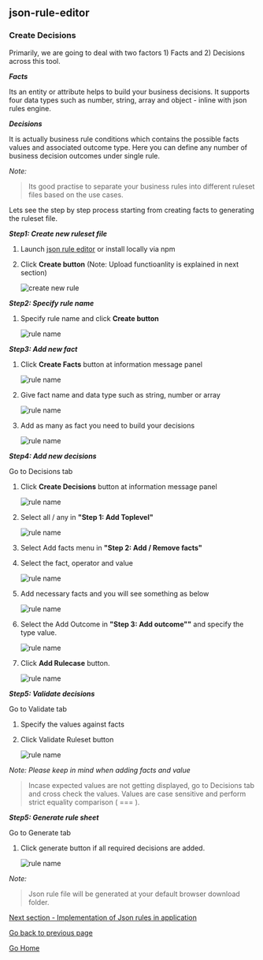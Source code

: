 ## json-rule-editor

### Create Decisions

Primarily, we are going to deal with two factors 1) Facts and 2) Decisions across this tool.

***Facts***

Its an entity or attribute helps to build your business decisions. It supports four data types such as number, string, array and object - inline with json rules engine.

***Decisions***

It is actually business rule conditions which contains the possible facts values and associated outcome type. Here you can define any number of business decision outcomes under single rule.

*Note:*

> Its good practise to separate your business rules into different ruleset files based on the use cases.

Lets see the step by step process starting from creating facts to generating the ruleset file.  

***Step1: Create new ruleset file***

1. Launch [json rule editor](www.json-rule-editor.com) or install locally via npm
2. Click **Create button** (Note: Upload functioanlity is explained in next section)

    ![create new rule](https://vinzdeveloper.github.io/json-rule-editor/docs/images/create-upload.png)

***Step2: Specify rule name***

1. Specify rule name and click **Create button**

    ![rule name](https://vinzdeveloper.github.io/json-rule-editor/docs/images/create.png)

***Step3: Add new fact***

1. Click **Create Facts** button at information message panel

    ![rule name](https://vinzdeveloper.github.io/json-rule-editor/docs/images/facts1.png)

2. Give fact name and data type such as string, number or array

    ![rule name](https://vinzdeveloper.github.io/json-rule-editor/docs/images/facts2.png)

3. Add as many as fact you need to build your decisions

    ![rule name](https://vinzdeveloper.github.io/json-rule-editor/docs/images/fact3.png)


***Step4: Add new decisions***

Go to Decisions tab

1. Click **Create Decisions** button at information message panel

    ![rule name](https://vinzdeveloper.github.io/json-rule-editor/docs/images/decision1.png)

2. Select all / any in **"Step 1: Add Toplevel"**

    ![rule name](https://vinzdeveloper.github.io/json-rule-editor/docs/images/decision2.png)

3. Select Add facts menu in **"Step 2: Add / Remove facts"**

4. Select the fact, operator and value

    ![rule name](https://vinzdeveloper.github.io/json-rule-editor/docs/images/decision3.png)

5. Add necessary facts and you will see something as below

    ![rule name](https://vinzdeveloper.github.io/json-rule-editor/docs/images/decision4.png)

6. Select the Add Outcome in **"Step 3: Add outcome""** and specify the type value. 
    
    ![rule name](https://vinzdeveloper.github.io/json-rule-editor/docs/images/decision5.png)

7. Click **Add Rulecase** button.

    ![rule name](https://vinzdeveloper.github.io/json-rule-editor/docs/images/decision6.png)

***Step5: Validate decisions***

Go to Validate tab

1. Specify the values against facts
2. Click Validate Ruleset button


    ![rule name](https://vinzdeveloper.github.io/json-rule-editor/docs/images/validate.png)

*Note: Please keep in mind when adding facts and value*
> Incase expected values are not getting displayed, go to Decisions tab and cross check the values.
> Values are case sensitive and perform strict equality comparison ( === ).


***Step5: Generate rule sheet***

Go to Generate tab

1. Click generate button if all required decisions are added.

    ![rule name](https://vinzdeveloper.github.io/json-rule-editor/docs/images/generate.png)

*Note:*

> Json rule file will be generated at your default browser download folder.




[Next section - Implementation of Json rules in application](https://vinzdeveloper.github.io/json-rule-editor/docs/implementation.html)

[Go back to previous page](https://vinzdeveloper.github.io/json-rule-editor/docs/rule-engine.html)

[Go Home](https://vinzdeveloper.github.io/json-rule-editor/docs/)
